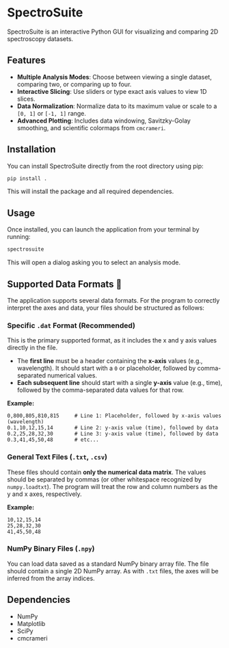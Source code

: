 # SpectroSuite

SpectroSuite is an interactive Python GUI for visualizing and comparing 2D spectroscopy datasets.

## Features

- **Multiple Analysis Modes**: Choose between viewing a single dataset, comparing two, or comparing up to four.
- **Interactive Slicing**: Use sliders or type exact axis values to view 1D slices.
- **Data Normalization**: Normalize data to its maximum value or scale to a `[0, 1]` or `[-1, 1]` range.
- **Advanced Plotting**: Includes data windowing, Savitzky-Golay smoothing, and scientific colormaps from `cmcrameri`.

## Installation

You can install SpectroSuite directly from the root directory using pip:

```bash
pip install .
```

This will install the package and all required dependencies.

## Usage

Once installed, you can launch the application from your terminal by running:

```bash
spectrosuite
```

This will open a dialog asking you to select an analysis mode.

## Supported Data Formats 📁

The application supports several data formats. For the program to correctly interpret the axes and data, your files should be structured as follows:

### Specific `.dat` Format (Recommended)

This is the primary supported format, as it includes the x and y axis values directly in the file.

- The **first line** must be a header containing the **x-axis** values (e.g., wavelength). It should start with a `0` or placeholder, followed by comma-separated numerical values.
- **Each subsequent line** should start with a single **y-axis** value (e.g., time), followed by the comma-separated data values for that row.

**Example:**
```
0,800,805,810,815     # Line 1: Placeholder, followed by x-axis values (wavelength)
0.1,10,12,15,14       # Line 2: y-axis value (time), followed by data
0.2,25,28,32,30       # Line 3: y-axis value (time), followed by data
0.3,41,45,50,48       # etc...
```

### General Text Files (`.txt`, `.csv`)

These files should contain **only the numerical data matrix**. The values should be separated by commas (or other whitespace recognized by `numpy.loadtxt`). The program will treat the row and column numbers as the y and x axes, respectively.

**Example:**
```
10,12,15,14
25,28,32,30
41,45,50,48
```

### NumPy Binary Files (`.npy`)

You can load data saved as a standard NumPy binary array file. The file should contain a single 2D NumPy array. As with `.txt` files, the axes will be inferred from the array indices.


## Dependencies

- NumPy
- Matplotlib
- SciPy
- cmcrameri
